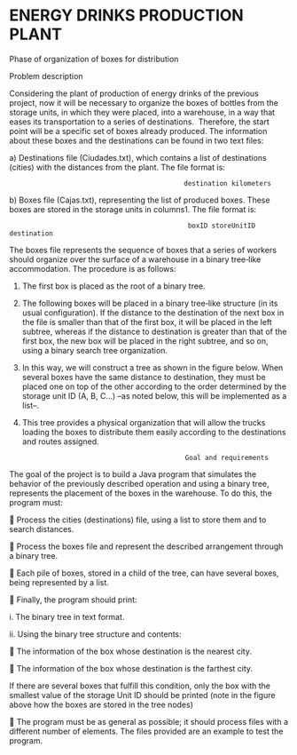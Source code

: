 ENERGY DRINKS PRODUCTION PLANT
=======                                                
Phase of organization of boxes for distribution

Problem description

Considering the plant of production of energy drinks of the previous project, now it will be necessary to
organize the boxes of bottles from the storage units, in which they were placed, into a warehouse, in a way
that eases its transportation to a series of destinations.  Therefore, the start point will be a specific set of
boxes already produced.
The information about these boxes and the destinations can be found in two text files:

a) Destinations file (Ciudades.txt), which contains a list of destinations (cities) with the distances
from the plant. The file format is:

                                                destination kilometers
b) Boxes file (Cajas.txt), representing the list of produced boxes. These boxes are stored in the
storage units in columns1. The file format is:

                                                 boxID storeUnitID destination 
The boxes file represents the sequence of boxes that a series of workers should organize over the surface
of a warehouse in a binary tree‐like accommodation. The procedure is as follows:

1. The first box is placed as the root of a binary tree.

2. The following boxes will be placed in a binary tree‐like structure (in its usual configuration). If the
distance to the destination of the next box in the file is smaller than that of the first box, it will be
placed in the left subtree, whereas if the distance to destination is greater than that of the first box,
the new box will be placed in the right subtree, and so on, using a binary search tree organization.

3. In this way, we will construct a tree as shown in the figure below. When several boxes have the
same distance to destination, they must be placed one on top of the other according to the order
determined by the storage unit ID (A, B, C…) –as noted below, this will be implemented as a list–.

4. This tree provides a physical organization that will allow the trucks loading the boxes to distribute
them easily according to the destinations and routes assigned.

                                                Goal and requirements

The goal of the project is to build a Java program that simulates the behavior of the previously described
operation and using a binary tree, represents the placement of the boxes in the warehouse. To do this, the
program must:

 Process the cities (destinations) file, using a list to store them and to search distances.

 Process the boxes file and represent the described arrangement through a binary tree.

 Each pile of boxes, stored in a child of the tree, can have several boxes, being represented by a list.

 Finally, the program should print:

i. The binary tree in text format.

ii. Using the binary tree structure and contents:

 The information of the box whose destination is the nearest city.

 The information of the box whose destination is the farthest city.

If there are several boxes that fulfill this condition, only the box with the smallest value of
the storage Unit ID should be printed (note in the figure above how the boxes are stored in
the tree nodes)

 The program must be as general as possible; it should process files with a different number of
elements. The files provided are an example to test the program.
